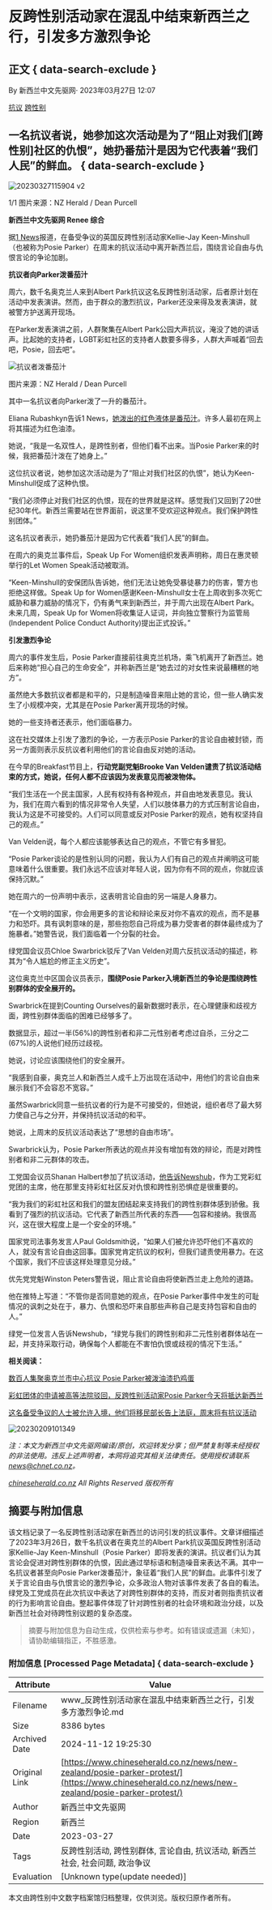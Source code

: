 # 反跨性别活动家在混乱中结束新西兰之行，引发多方激烈争论

## 正文 { data-search-exclude }


By 新西兰中文先驱网· 2023年03月27日 12:07

[抗议](#) [跨性别](#)

## 一名抗议者说，她参加这次活动是为了“阻止对我们[跨性别]社区的仇恨”，她扔番茄汁是因为它代表着“我们人民”的鲜血。 { data-search-exclude }

![20230327115904 v2](https://static.chineseherald.co.nz/assets/Uploads/News/blog-83107/20230327115904-v2.png)

1/1 图片来源：NZ Herald / Dean Purcell

**新西兰中文先驱网 Renee 综合**

据[1 News](https://www.1news.co.nz/2023/03/27/mps-weigh-in-on-free-speech-debate-following-posie-parker-protests/)报道，在备受争议的英国反跨性别活动家Kellie-Jay Keen-Minshull（也被称为Posie Parker）在周末的抗议活动中离开新西兰后，围绕言论自由与仇恨言论的争论加剧。

**抗议者向Parker泼番茄汁**

周六，数千名奥克兰人来到Albert Park抗议这名反跨性别活动家，后者原计划在活动中发表演讲。然而，由于群众的激烈抗议，Parker还没来得及发表演讲，就被警方护送离开现场。

在Parker发表演讲之前，人群聚集在Albert Park公园大声抗议，淹没了她的讲话声。比起她的支持者，LGBT彩虹社区的支持者人数要多得多，人群大声喊着“回去吧，Posie，回去吧”。

![抗议者泼番茄汁](https://static.chineseherald.co.nz/assets/Uploads/News/blog-83107/20230327120033.png)

图片来源：NZ Herald / Dean Purcell

其中一名抗议者向Parker泼了一升的番茄汁。

Eliana Rubashkyn告诉1 News，[她泼出的红色液体是番茄汁](https://www.1news.co.nz/2023/03/25/posie-parker-rally-protester-explains-tomato-juice-throw/)。许多人最初在网上将其描述为红色油漆。

她说，“我是一名双性人，是跨性别者，但他们看不出来。当Posie Parker来的时候，我把番茄汁泼在了她身上。”

这位抗议者说，她参加这次活动是为了“阻止对我们社区的仇恨”，她认为Keen-Minshull促成了这种仇恨。

“我们必须停止对我们社区的仇恨，现在的世界就是这样。感觉我们又回到了20世纪30年代。新西兰需要站在世界面前，说这里不受欢迎这种观点。我们保护跨性别团体。”

这名抗议者表示，她扔番茄汁是因为它代表着“我们人民”的鲜血。

在周六的奥克兰事件后，Speak Up For Women组织发表声明称，周日在惠灵顿举行的Let Women Speak活动被取消。

“Keen-Minshull的安保团队告诉她，他们无法让她免受暴徒暴力的伤害，警方也拒绝这样做。Speak Up for Women感谢Keen-Minshull女士在上周收到多次死亡威胁和暴力威胁的情况下，仍有勇气来到新西兰，并于周六出现在Albert Park。未来几周，Speak Up for Women将收集证人证词，并向独立警察行为监管局(Independent Police Conduct Authority)提出正式投诉。”

**引发激烈争论**

周六的事件发生后，Posie Parker直接前往奥克兰机场，乘飞机离开了新西兰。她后来称她“担心自己的生命安全”，并称新西兰是“她去过的对女性来说最糟糕的地方”。

虽然绝大多数抗议者都是和平的，只是制造噪音来阻止她的言论，但一些人确实发生了小规模冲突，尤其是在Posie Parker离开现场的时候。

她的一些支持者还表示，他们面临暴力。

这在社交媒体上引发了激烈的争论，一方表示Posie Parker的言论自由被封锁，而另一方面则表示反抗议者利用他们的言论自由反对她的活动。

在今早的Breakfast节目上，**行动党副党魁Brooke Van Velden谴责了抗议活动结束的方式，她说，任何人都不应该因为发表意见而被泼物体。**

“我们生活在一个民主国家，人民有权持有各种观点，并自由地发表意见。我认为，我们在周六看到的情况非常令人失望，人们以肢体暴力的方式压制言论自由，我认为这是不可接受的。人们可以同意或反对Posie Parker的观点，她有权坚持自己的观点。”

Van Velden说，每个人都应该能够表达自己的观点，不管它有多冒犯。

“Posie Parker谈论的是性别认同的问题，我认为人们有自己的观点并阐明这可能意味着什么很重要。我们永远不应该对年轻人说，因为你有不同的观点，你就应该保持沉默。”

她在周六的一份声明中表示，这表明言论自由的另一端是人身暴力。

“在一个文明的国家，你会用更多的言论和辩论来反对你不喜欢的观点，而不是暴力和恐吓。具有讽刺意味的是，那些抱怨自己将成为暴力受害者的群体最终成为了施暴者。”她警告说，我们面临着一个分裂的社会。

绿党国会议员Chloe Swarbrick驳斥了Van Velden对周六反抗议活动的描述，称其为“令人尴尬的修正主义历史”。

这位奥克兰中区国会议员表示，**围绕Posie Parker入境新西兰的争论是围绕跨性别群体的安全展开的。**

Swarbrick在提到Counting Ourselves的最新数据时表示，在心理健康和歧视方面，跨性别群体面临的困难已经够多了。

数据显示，超过一半(56%)的跨性别者和非二元性别者考虑过自杀，三分之二(67%)的人说他们经历过歧视。

她说，讨论应该围绕他们的安全展开。

“我感到自豪，奥克兰人和新西兰人成千上万出现在活动中，用他们的言论自由来展示我们不会容忍不宽容。”

虽然Swarbrick同意一些抗议者的行为是不可接受的，但她说，组织者尽了最大努力使自己与之分开，并保持抗议活动的和平。

她说，上周末的反抗议活动表达了“思想的自由市场”。

Swarbrick认为，Posie Parker所表达的观点并没有增加有效的辩论，而是对跨性别者和非二元群体的攻击。

工党国会议员Shanan Halbert参加了抗议活动，[他告诉Newshub](https://www.newshub.co.nz/home/politics/2023/03/national-greens-act-labour-clash-over-posie-parker-s-rally-freedom-of-speech.html)，作为工党彩虹党团的主席，他在那里支持彩虹社区反对仇恨和跨性别恐惧症是很重要的。

“我为我们的彩虹社区和我们的盟友团结起来支持我们的跨性别群体感到骄傲。我看到了强烈的抗议活动。它代表了新西兰所代表的东西——包容和接纳。我很高兴，这在很大程度上是一个安全的环境。”

国家党司法事务发言人Paul Goldsmith说，“如果人们被允许恐吓他们不喜欢的人，就没有言论自由这回事。国家党肯定抗议的权利，但我们谴责使用暴力。在这个国家，我们不应该这样处理意见分歧。”

优先党党魁Winston Peters警告说，阻止言论自由将使新西兰走上危险的道路。

他在推特上写道：“不管你是否同意她的观点，在Posie Parker事件中发生的可耻情况的讽刺之处在于，暴力、仇恨和恐吓来自那些声称自己是支持包容和自由的人。”

绿党一位发言人告诉Newshub，“绿党与我们的跨性别和非二元性别者群体站在一起，并支持采取行动，确保每个人都能在不害怕仇恨或歧视的情况下生活。”

**相关阅读：**

[数百人集聚奥克兰市中心抗议 Posie Parker被泼油漆扔鸡蛋](https://www.chineseherald.co.nz/news/new-zealand/counter-protest/)

[彩虹团体的申请被高等法院驳回，反跨性别活动家Posie Parker今天将抵达新西兰](https://www.chineseherald.co.nz/news/new-zealand/fail-in-court/)

[这名备受争议的人士被允许入境，他们将移民部长告上法庭，周末将有抗议活动](https://www.chineseherald.co.nz/news/new-zealand/posie-parker-entry/)

![20230209101349](https://www.chineseherald.co.nz/assets/Uploads/News/blog-81867/20230209101349__ResizedImageWzYwMCwzMDBd.jpg)

_注：本文为新西兰中文先驱网编译/原创，欢迎转发分享；但严禁复制等未经授权的非法使用。违反上述声明者，本网将追究其相关法律责任。使用授权请联系[news@chnet.co.nz](mailto:news@chnet.co.nz)。_

_[chineseherald.co.nz](http://chineseherald.co.nz/) All Rights Reserved 版权所有_
<!-- tcd_original_link https://www.chineseherald.co.nz/news/new-zealand/posie-parker-protest/ -->
## 摘要与附加信息

<!-- tcd_abstract -->
该文档记录了一名反跨性别活动家在新西兰的访问引发的抗议事件。文章详细描述了2023年3月26日，数千名抗议者在奥克兰的Albert Park抗议英国反跨性别活动家Kellie-Jay Keen-Minshull（Posie Parker）即将发表的演讲。抗议者们认为其言论会促进对跨性别群体的仇恨，因此通过举标语和制造噪音来表达不满。其中一名抗议者甚至向Posie Parker泼番茄汁，象征着“我们人民”的鲜血。此事件引发了关于言论自由与仇恨言论的激烈争论，众多政治人物对该事件发表了各自的看法。绿党及工党成员在此次抗议中表达了对跨性别群体的支持，而反对者则指责抗议者的行为影响言论自由。整起事件体现了针对跨性别者的社会环境和政治分歧，以及新西兰社会对待跨性别议题的复杂态度。
<!-- tcd_abstract_end -->

> 摘要与附加信息为自动生成，仅供检索与参考。如有错误或遗漏（未知），请协助编辑指正，不胜感激。

### 附加信息 [Processed Page Metadata] { data-search-exclude }

| Attribute       | Value                                  |
|-----------------|----------------------------------------|
| Filename        | www_反跨性别活动家在混乱中结束新西兰之行，引发多方激烈争论.md                             |
| Size            | 8386 bytes                           |
| Archived Date   | 2024-11-12 19:25:30                             |
| Original Link   | [https://www.chineseherald.co.nz/news/new-zealand/posie-parker-protest/](https://www.chineseherald.co.nz/news/new-zealand/posie-parker-protest/)                       |
| Author          | 新西兰中文先驱网                               |
| Region          | 新西兰                               |
| Date            | 2023-03-27                                 |
| Tags            | 反跨性别活动, 跨性别群体, 言论自由, 抗议活动, 新西兰社会, 社会问题, 政治争议                                 |
| Evaluation            | [Unknown type(update needed)]                                 |
<!-- tcd_table_end -->

本文由跨性别中文数字档案馆归档整理，仅供浏览。版权归原作者所有。
